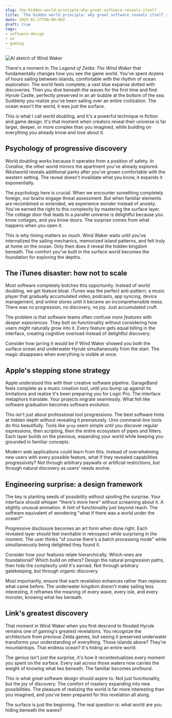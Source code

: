 ```yaml
---
slug: the-hidden-world-principle-why-great-software-reveals-itself
title: 'The hidden world principle: why great software reveals itself slowly'
date: 2025-01-27T00:00:00Z
draft: true
tags:
- software-design
- ux
- gaming
---
```


<img src="https://images.warpedvisions.org/2025/10/wind-waker-sketch.jpg" alt="AI sketch of Wind Waker" />

There's a moment in *The Legend of Zelda: The Wind Waker* that fundamentally changes how you see the game world. You've spent dozens of hours sailing between islands, comfortable with the rhythm of ocean exploration. The world feels complete; a vast blue expanse dotted with discoveries. Then you dive beneath the waves for the first time and find Hyrule Castle, perfectly preserved in an air bubble at the bottom of the sea. Suddenly you realize you've been sailing over an entire civilization. The ocean wasn't the world, it was just the surface.

This is what I call *world doubling*, and it's a powerful technique in fiction and game design. It's that moment when creators reveal their universe is far larger, deeper, or more complex than you imagined, while building on everything you already know and love about it.

## Psychology of progressive discovery

World doubling works because it operates from a position of safety. In *Coraline*, the other world mirrors the apartment you've already explored. *Westworld* reveals additional parks after you've grown comfortable with the western setting. The reveal doesn't invalidate what you know, it expands it exponentially.

The psychology here is crucial. When we encounter something completely foreign, our brains engage threat assessment. But when familiar elements are recombined or extended, we experience wonder instead of anxiety. You've earned the right to this complexity by mastering the surface layer. The cottage door that leads to a parallel universe is delightful because you know cottages, and you know doors. The surprise comes from what happens when you open it.

This is why timing matters so much. Wind Waker waits until you've internalized the sailing mechanics, memorized island patterns, and felt truly at home on the ocean. Only then does it reveal the hidden kingdom beneath. The comfort you've built in the surface world becomes the foundation for exploring the depths.

## The iTunes disaster: how not to scale

Most software completely botches this opportunity. Instead of world doubling, we get feature bloat. iTunes was the perfect anti-pattern; a music player that gradually accumulated video, podcasts, app syncing, device management, and online stores until it became an incomprehensible mess. There was no progression, no discovery, no joy. Just accumulated cruft.

The problem is that software teams often confuse *more features* with *deeper experiences*. They bolt on functionality without considering how users might naturally grow into it. Every feature gets equal billing in the interface, creating cognitive overload instead of delightful discovery.

Consider how jarring it would be if Wind Waker showed you both the surface ocean and underwater Hyrule simultaneously from the start. The magic disappears when everything is visible at once.

## Apple's stepping stone strategy

Apple understood this with their creative software pipeline. GarageBand feels complete as a music creation tool, until you bump up against its limitations and realize it's been preparing you for Logic Pro. The interface metaphors translate. Your projects migrate seamlessly. What felt like software graduation becomes software evolution.

This isn't just about professional tool progressions. The best software hints at hidden depth without revealing it prematurely. Unix command-line tools do this beautifully. Tools like `grep` seem simple until you discover regular expressions, then scripting, then the entire ecosystem of pipes and filters. Each layer builds on the previous, expanding your world while keeping you grounded in familiar concepts.

Modern web applications could learn from this. Instead of overwhelming new users with every possible feature, what if they revealed capabilities progressively? Not through arbitrary paywalls or artificial restrictions, but through natural discovery as users' needs evolve.

## Engineering surprise: a design framework

The key is planting seeds of possibility without spoiling the surprise. Your interface should whisper "there's more here" without screaming about it. A slightly unusual animation. A hint of functionality just beyond reach. The software equivalent of wondering "what if there was a world under the ocean?"

Progressive disclosure becomes an art form when done right. Each revealed layer should feel inevitable in retrospect while surprising in the moment. The user thinks "of course there's a batch processing mode" while simultaneously being delighted they found it.

Consider how your features relate hierarchically. Which ones are foundational? Which build on others? Design the natural progression paths, then hide the complexity until it's earned. Not through arbitrary gatekeeping, but through organic discovery.

Most importantly, ensure that each revelation enhances rather than replaces what came before. The underwater kingdom doesn't make sailing less interesting, it reframes the meaning of every wave, every isle, and every monster, knowing what lies beneath.

## Link's greatest discovery

That moment in Wind Waker when you first descend to flooded Hyrule remains one of gaming's greatest revelations. You recognize the architecture from previous Zelda games, but seeing it preserved underwater transforms your understanding of everything. Those islands above? They're mountaintops. That endless ocean? It's hiding an entire world.

The genius isn't just the surprise, it's how it recontextualizes every moment you spent on the surface. Every sail across those waters now carries the weight of knowing what lies beneath. The familiar becomes profound.

This is what great software design should aspire to. Not just functionality, but the joy of discovery. The comfort of mastery expanding into new possibilities. The pleasure of realizing the world is far more interesting than you imagined, and you've been prepared for this revelation all along.

The surface is just the beginning. The real question is: what world are you hiding beneath the waves?